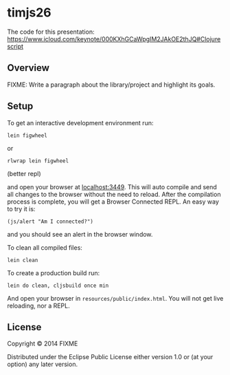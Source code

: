 # timjs26

The code for this presentation:
https://www.icloud.com/keynote/000KXhGCaWpgIM2JAkOE2thJQ#Clojurescript

## Overview

FIXME: Write a paragraph about the library/project and highlight its goals.

## Setup

To get an interactive development environment run:

    lein figwheel
or

    rlwrap lein figwheel

(better repl)


and open your browser at [localhost:3449](http://localhost:3449/).
This will auto compile and send all changes to the browser without the
need to reload. After the compilation process is complete, you will
get a Browser Connected REPL. An easy way to try it is:

    (js/alert "Am I connected?")

and you should see an alert in the browser window.

To clean all compiled files:

    lein clean

To create a production build run:

    lein do clean, cljsbuild once min

And open your browser in `resources/public/index.html`. You will not
get live reloading, nor a REPL.

## License

Copyright © 2014 FIXME

Distributed under the Eclipse Public License either version 1.0 or (at your option) any later version.
